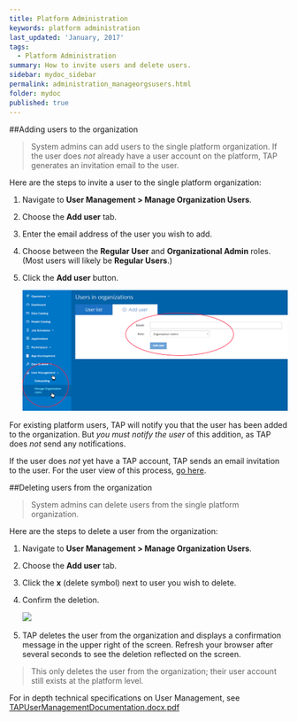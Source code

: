 ```yaml
---
title: Platform Administration
keywords: platform administration
last_updated: 'January, 2017'
tags:
  - Platform Administration
summary: How to invite users and delete users. 
sidebar: mydoc_sidebar
permalink: administration_manageorgsusers.html
folder: mydoc
published: true
---
```


##Adding users to the organization

> System admins can add users to the single platform organization. If the user does *not* already have a user account on the platform, TAP generates an invitation email to the user.

Here are the steps to invite a user to the single platform organization: 

1. Navigate to **User Management > Manage Organization Users**.

2. Choose the **Add user** tab.

3. Enter the email address of the user you wish to add.

4. Choose between the **Regular User** and **Organizational Admin** roles. (Most users will likely be **Regular Users**.)

5. Click the **Add user** button.  
  
     ![](/images/PlatformAdmin_Add_User_v8.png)  
  
For existing platform users, TAP will notify you that the user has been added to the organization. But *you must notify the user* of this addition, as TAP does *not* send any notifications.

If the user does *not* yet have a TAP account, TAP sends an email invitation to the user. For the user view of this process, [go here](/Account-Access/acctaccess_accessing.md).

##Deleting users from the organization

> System admins can delete users from the single platform organization.

Here are the steps to delete a user from the organization:

1. Navigate to **User Management > Manage Organization Users**.

2. Choose the **Add user** tab.

3. Click the **x** (delete symbol) next to user you wish to delete.

4. Confirm the deletion.  

     ![](/images/PlatformAdmin_Delete_User_v8)

5. TAP deletes the user from the organization and displays a confirmation message in the upper right of the screen. Refresh your browser after several seconds to see the deletion reflected on the screen.

>This only deletes the user from the organization; their user account still exists at the platform level.

For in depth technical specifications on User Management, see [TAPUserManagementDocumentation.docx.pdf](/pdfs/TAPUserManagementDocumentation.docx.pdf)
